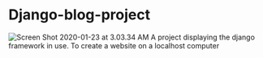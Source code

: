 # Django-blog-project
![Screen Shot 2020-01-23 at 3.03.34 AM](https://user-images.githubusercontent.com/44322966/72951652-7a517d80-3d8f-11ea-97ab-3c1711fe9f6f.png)
A project displaying the django framework in use. To create a website on a localhost computer
